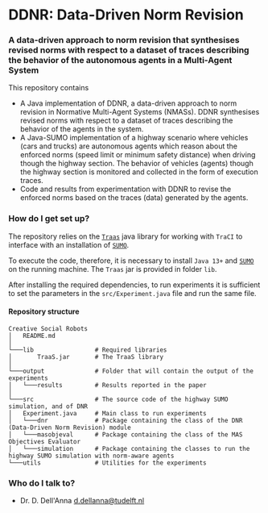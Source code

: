# DDNR: Data-Driven Norm Revision #
### A data-driven approach to norm revision that synthesises revised norms with respect to a dataset of traces describing the behavior of the autonomous agents in a Multi-Agent System ###

This repository contains
- A Java implementation of DDNR, a data-driven approach to norm revision in Normative Multi-Agent Systems (NMASs). DDNR synthesises revised norms with respect to a dataset of traces describing the behavior of the
  agents in the system. 
- A Java-SUMO implementation of a highway scenario where vehicles (cars and trucks) are autonomous agents which reason about the enforced norms (speed limit or minimum safety distance) when driving though the highway section. The behavior of vehicles (agents) though the highway section is monitored and collected in the form of execution traces.
- Code and results from experimentation with DDNR to revise the enforced norms based on the traces (data) generated by the agents.

### How do I get set up? ###
The repository relies on the [```Traas```](https://sumo.dlr.de/docs/TraCI/TraaS.html) 
java library for working with ```TraCI``` to interface with an installation of [```SUMO```](https://sumo.dlr.de/docs/index.html).

To execute the code, therefore, it is necessary to install ```Java 13+``` and [```SUMO```](https://sumo.dlr.de/docs/index.html) on the running machine.
The ```Traas``` jar is provided in folder ```lib```.

After installing the required dependencies,
to run experiments it is sufficient to set the parameters in the ```src/Experiment.java``` file and run the same file.


#### Repository structure ####
```
Creative Social Robots
│   README.md                               
│
└───lib                 # Required libraries
│       TraaS.jar       # The TraaS library
│
└───output              # Folder that will contain the output of the experiments
│   └───results         # Results reported in the paper                     
│   
└───src                 # The source code of the highway SUMO simulation, and of DNR
│   Experiment.java     # Main class to run experiments
│   └───dnr             # Package containing the class of the DNR (Data-Driven Norm Revision) module
│   └───masobjeval      # Package containing the class of the MAS Objectives Evaluator
│   └───simulation      # Package containing the classes to run the highway SUMO simulation with norm-aware agents
└───utils               # Utilities for the experiments
```

### Who do I talk to? ###

* Dr. D. Dell'Anna [d.dellanna@tudelft.nl](mailto:d.dellanna@tudelft.nl)
